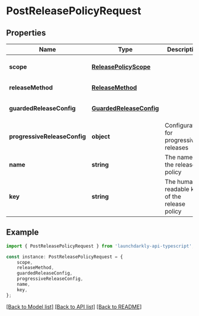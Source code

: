 # PostReleasePolicyRequest


## Properties

Name | Type | Description | Notes
------------ | ------------- | ------------- | -------------
**scope** | [**ReleasePolicyScope**](ReleasePolicyScope.md) |  | [optional] [default to undefined]
**releaseMethod** | [**ReleaseMethod**](ReleaseMethod.md) |  | [default to undefined]
**guardedReleaseConfig** | [**GuardedReleaseConfig**](GuardedReleaseConfig.md) |  | [optional] [default to undefined]
**progressiveReleaseConfig** | **object** | Configuration for progressive releases | [optional] [default to undefined]
**name** | **string** | The name of the release policy | [default to undefined]
**key** | **string** | The human-readable key of the release policy | [default to undefined]

## Example

```typescript
import { PostReleasePolicyRequest } from 'launchdarkly-api-typescript';

const instance: PostReleasePolicyRequest = {
    scope,
    releaseMethod,
    guardedReleaseConfig,
    progressiveReleaseConfig,
    name,
    key,
};
```

[[Back to Model list]](../README.md#documentation-for-models) [[Back to API list]](../README.md#documentation-for-api-endpoints) [[Back to README]](../README.md)
